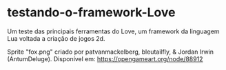 # testando-o-framework-Love
Um teste das principais ferramentas do Love, um framework da linguagem Lua voltada a criação de jogos 2d.

Sprite "fox.png" criado por patvanmackelberg, bleutailfly, & Jordan Irwin (AntumDeluge). Disponível em: <https://opengameart.org/node/88912>